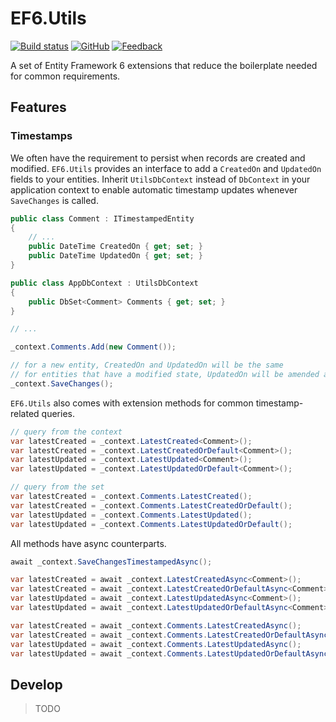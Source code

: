 # EF6.Utils

[![Build status](https://ci.appveyor.com/api/projects/status/7kiwadlsw5ew8es2?svg=true)](https://ci.appveyor.com/project/danielmpetrov/ef6-utils)
[![GitHub](https://img.shields.io/github/license/danielmpetrov/ef6.utils)](https://github.com/danielmpetrov/ef6.utils/blob/master/LICENSE)
[![Feedback](https://img.shields.io/badge/feedback-welcome-orange)](https://github.com/danielmpetrov/EF6.Utils/issues)

A set of Entity Framework 6 extensions that reduce the boilerplate needed for common requirements.

## Features

### Timestamps

We often have the requirement to persist when records are created and modified. `EF6.Utils` provides an interface to add a `CreatedOn` and `UpdatedOn` fields to your entities. Inherit `UtilsDbContext` instead of `DbContext` in your application context to enable automatic timestamp updates whenever `SaveChanges` is called.

```csharp
public class Comment : ITimestampedEntity
{
    // ...
    public DateTime CreatedOn { get; set; }
    public DateTime UpdatedOn { get; set; }
}

public class AppDbContext : UtilsDbContext
{
    public DbSet<Comment> Comments { get; set; }
}

// ...

_context.Comments.Add(new Comment());

// for a new entity, CreatedOn and UpdatedOn will be the same
// for entities that have a modified state, UpdatedOn will be amended accordingly
_context.SaveChanges();
```

`EF6.Utils` also comes with extension methods for common timestamp-related queries.

```csharp
// query from the context
var latestCreated = _context.LatestCreated<Comment>();
var latestCreated = _context.LatestCreatedOrDefault<Comment>();
var latestUpdated = _context.LatestUpdated<Comment>();
var latestUpdated = _context.LatestUpdatedOrDefault<Comment>();

// query from the set
var latestCreated = _context.Comments.LatestCreated();
var latestCreated = _context.Comments.LatestCreatedOrDefault();
var latestUpdated = _context.Comments.LatestUpdated();
var latestUpdated = _context.Comments.LatestUpdatedOrDefault();
```

All methods have async counterparts.

```csharp
await _context.SaveChangesTimestampedAsync();

var latestCreated = await _context.LatestCreatedAsync<Comment>();
var latestCreated = await _context.LatestCreatedOrDefaultAsync<Comment>();
var latestUpdated = await _context.LatestUpdatedAsync<Comment>();
var latestUpdated = await _context.LatestUpdatedOrDefaultAsync<Comment>();

var latestCreated = await _context.Comments.LatestCreatedAsync();
var latestCreated = await _context.Comments.LatestCreatedOrDefaultAsync();
var latestUpdated = await _context.Comments.LatestUpdatedAsync();
var latestUpdated = await _context.Comments.LatestUpdatedOrDefaultAsync();
```

## Develop

> TODO
